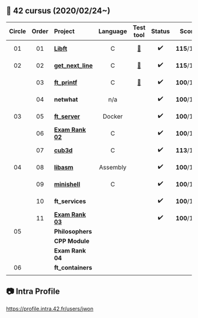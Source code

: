 ##  :notebook_with_decorative_cover: 42 cursus (2020/02/24~)

| Circle | Order | Project                                                      | Language |                          Test tool                           |       Status       |    Score    |    Pass    |  Level   |
| :----: | :---: | :----------------------------------------------------------- | :------: | :----------------------------------------------------------: | :----------------: | :---------: | :--------: | :------: |
|   01   |  01   | [**Libft**](https://github.com/jwon42/42cursus/tree/master/01_Libft) |    C     | [:link:](https://github.com/jwon42/42cursus/tree/master/01_Libft#link-test-tools-links) | :heavy_check_mark: | **115**/100 | 2020-04-16 |   1.03   |
|   02   |  02   | [**get_next_line**](https://github.com/jwon42/42cursus/tree/master/02_get_next_line) |    C     | [:link:](https://github.com/jwon42/42cursus/tree/master/02_get_next_line#link-test-tools-links) | :heavy_check_mark: | **115**/100 | 2020-04-17 |   1.48   |
|        |  03   | [**ft_printf**](https://github.com/jwon42/42cursus/tree/master/03_ft_printf) |    C     | [:link:](https://github.com/jwon42/42cursus/tree/master/03_ft_printf#link-test-tools-links) | :heavy_check_mark: | **100**/100 | 2020-05-04 |   1.88   |
|        |  04   | **netwhat**                                                  |   n/a    |                                                              | :heavy_check_mark: | **100**/100 | 2020-05-05 |   2.03   |
|   03   |  05   | [**ft_server**](https://github.com/jwon42/42cursus/tree/master/05_ft_server) |  Docker  |                                                              | :heavy_check_mark: | **100**/100 | 2020-05-07 |   2.30   |
|        |  06   | [**Exam Rank 02**](https://github.com/jwon42/42cursus/tree/master/06_exam_rank_02) |    C     |                                                              | :heavy_check_mark: | **100**/100 | 2020-06-02 |   2.30   |
|        |  07   | [**cub3d**](https://github.com/jwon42/42cursus/tree/master/07_cub3d) |    C     |                                                              | :heavy_check_mark: | **113**/100 | 2020-08-05 |   3.16   |
|   04   |  08   | [**libasm**](https://github.com/jwon42/42cursus/tree/master/08_libasm) | Assembly |                                                              | :heavy_check_mark: | **100**/100 | 2020-09-02 |   3.36   |
|        |  09   | [**minishell**](https://github.com/jwon42/42cursus/tree/master/09_minishell) |    C     |                                                              | :heavy_check_mark: | **100**/100 | 2020-09-14 |   3.95   |
|        |  10   | **ft_services**                                              |          |                                                              | :heavy_check_mark: | **100**/100 | 2020-10-24 |   4.06   |
|        |  11   | [**Exam Rank 03**](https://github.com/jwon42/42cursus/tree/master/11_exam_rank_03) |          |                                                              | :heavy_check_mark: | **100**/100 | 2020-10-30 | **4.06** |
|   05   |       | **Philosophers**                                             |          |                                                              |                    |             |            |          |
|        |       | **CPP Module**                                               |          |                                                              |                    |             |            |          |
|        |       | **Exam Rank 04**                                             |          |                                                              |                    |             |            |          |
|   06   |       | **ft_containers**                                            |          |                                                              |                    |             |            |          |
|        |       |                                                              |          |                                                              |                    |             |            |          |

## :camera: Intra Profile

https://profile.intra.42.fr/users/jwon


